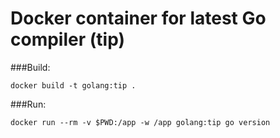 # Docker container for latest Go compiler (tip)

###Build:

    docker build -t golang:tip .

###Run:

    docker run --rm -v $PWD:/app -w /app golang:tip go version
